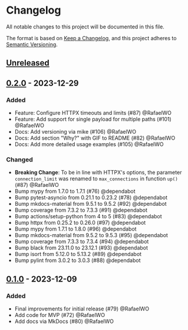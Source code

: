 # Changelog

All notable changes to this project will be documented in this file.

The format is based on [Keep a Changelog](https://keepachangelog.com/en/1.0.0/),
and this project adheres to [Semantic Versioning](https://semver.org/spec/v2.0.0.html).

## [Unreleased]

## [0.2.0] - 2023-12-29

### Added
* Feature: Configure HTTPX timeouts and limits (#87) @RafaelWO
* Feature: Add support for single payload for multiple paths (#101) @RafaelWO
* Docs: Add versioning via mike (#106) @RafaelWO
* Docs: Add section "Why?" with GIF to README (#82) @RafaelWO
* Docs: Add more detailed usage examples (#105) @RafaelWO

### Changed

* **Breaking Change**: To be in line with HTTPX's options, the parameter `connection_limit` was renamed to `max_connections` in function `up()` (#87) @RafaelWO
* Bump mypy from 1.7.0 to 1.7.1 (#76) @dependabot
* Bump pytest-asyncio from 0.21.1 to 0.23.2 (#78) @dependabot
* Bump mkdocs-material from 9.5.1 to 9.5.2 (#92) @dependabot
* Bump coverage from 7.3.2 to 7.3.3 (#91) @dependabot
* Bump actions/setup-python from 4 to 5 (#83) @dependabot
* Bump httpx from 0.25.2 to 0.26.0 (#97) @dependabot
* Bump mypy from 1.7.1 to 1.8.0 (#96) @dependabot
* Bump mkdocs-material from 9.5.2 to 9.5.3 (#95) @dependabot
* Bump coverage from 7.3.3 to 7.3.4 (#94) @dependabot
* Bump black from 23.11.0 to 23.12.1 (#93) @dependabot
* Bump isort from 5.12.0 to 5.13.2 (#89) @dependabot
* Bump pylint from 3.0.2 to 3.0.3 (#88) @dependabot


## [0.1.0] - 2023-12-09

### Added

* Final improvements for initial release (#79) @RafaelWO
* Add code for MVP (#72) @RafaelWO
* Add docs via MkDocs (#80) @RafaelWO


[unreleased]: https://github.com/RafaelWO/unparallel/compare/v0.2.0...HEAD
[0.2.0]: https://github.com/RafaelWO/unparallel/compare/v0.1.0...v0.2.0
[0.1.0]: https://github.com/RafaelWO/unparallel/releases/tag/v0.1.0
